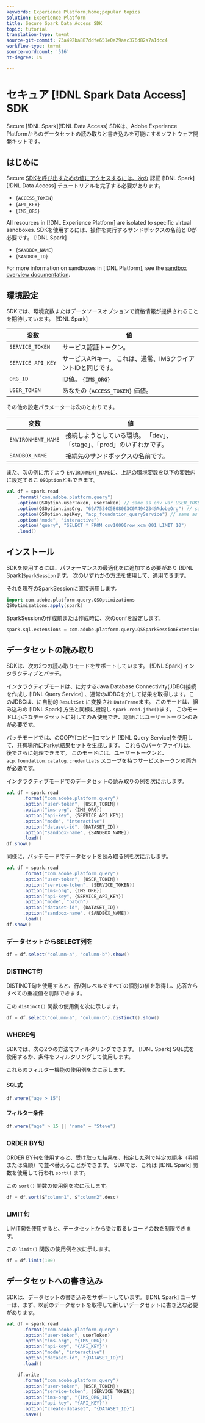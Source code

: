 ```yaml
---
keywords: Experience Platform;home;popular topics
solution: Experience Platform
title: Secure Spark Data Access SDK
topic: tutorial
translation-type: tm+mt
source-git-commit: 73a492ba887ddfe651e0a29aac376d82a7a1dcc4
workflow-type: tm+mt
source-wordcount: '516'
ht-degree: 1%

---
```



# セキュア [!DNL Spark Data Access] SDK

Secure [!DNL Spark][!DNL Data Access] SDKは、Adobe Experience Platformからのデータセットの読み取りと書き込みを可能にするソフトウェア開発キットです。

## はじめに

Secure [SDKを呼び出すための値にアクセスするには、次の](../../tutorials/authentication.md) 認証 [!DNL Spark][!DNL Data Access] チュートリアルを完了する必要があります。

- `{ACCESS_TOKEN}`
- `{API_KEY}`
- `{IMS_ORG}`

All resources in [!DNL Experience Platform] are isolated to specific virtual sandboxes. SDKを使用するには、操作を実行するサンドボックスの名前とIDが必要です。 [!DNL Spark]

- `{SANDBOX_NAME}`
- `{SANDBOX_ID}`

For more information on sandboxes in [!DNL Platform], see the [sandbox overview documentation](../../sandboxes/home.md).

## 環境設定

SDKでは、環境変数またはデータソースオプションで資格情報が提供されることを期待しています。 [!DNL Spark]

| 変数 | 値 |
| -------- | ----- | 
| `SERVICE_TOKEN` | サービス認証トークン。 |
| `SERVICE_API_KEY` | サービスAPIキー。 これは、通常、IMSクライアントIDと同じです。 |
| `ORG_ID` | ID値。 `{IMS_ORG}` |
| `USER_TOKEN` | あなたの `{ACCESS_TOKEN}` 価値。 |

その他の設定パラメーターは次のとおりです。

| 変数 | 値 |
| -------- | ----- |
| `ENVIRONMENT_NAME` | 接続しようとしている環境。 「dev」、「stage」、「prod」のいずれかです。 |
| `SANDBOX_NAME` | 接続先のサンドボックスの名前です。 |

また、次の例に示すよう `ENVIRONMENT_NAME`に、上記の環境変数を以下の変数内に設定するこ `QSOption`ともできます。

```scala
val df = spark.read
    .format("com.adobe.platform.query")
    .option(QSOption.userToken, userToken) // same as env var USER_TOKEN
    .option(QSOption.imsOrg, "69A7534C5808063C0A494234@AdobeOrg") // same as env var ORG_ID
    .option(QSOption.apiKey, "acp_foundation_queryService") // same as env var SERVICE_API_KEY
    .option("mode", "interactive")
    .option("query", "SELECT * FROM csv10000row_xcm_001 LIMIT 10")
    .load()
```

## インストール

SDKを使用するには、パフォーマンスの最適化をに追加する必要があり [!DNL Spark]`SparkSession`ます。 次のいずれかの方法を使用して、適用できます。

それを現在のSparkSessionに直接適用します。

```scala
import com.adobe.platform.query.QSOptimizations
QSOptimizations.apply(spark)
```

SparkSessionの作成前または作成時に、次のconfを設定します。

```scala
spark.sql.extensions = com.adobe.platform.query.QSSparkSessionExtensions
```

## データセットの読み取り

SDKは、次の2つの読み取りモードをサポートしています。 [!DNL Spark] インタラクティブとバッチ。

インタラクティブモードは、に対するJava Database Connectivity(JDBC)接続を作成し [!DNL Query Service] 、通常のJDBCを介して結果を取得します。このJDBCは、に自動的 `ResultSet` に変換され `DataFrame`ます。 このモードは、組み込みの [!DNL Spark] 方法と同様に機能し `spark.read.jdbc()`ます。 このモードは小さなデータセットに対してのみ使用でき、認証にはユーザートークンのみが必要です。

バッチモードでは、のCOPY[コピー]コマンド [!DNL Query Service]を使用して、共有場所にParket結果セットを生成します。 これらのパーケファイルは、後でさらに処理できます。 このモードには、ユーザートークンと、 `acp.foundation.catalog.credentials` スコープを持つサービストークンの両方が必要です。

インタラクティブモードでのデータセットの読み取りの例を次に示します。

```scala
val df = spark.read
      .format("com.adobe.platform.query")
      .option("user-token", {USER_TOKEN})
      .option("ims-org", {IMS_ORG})
      .option("api-key", {SERVICE_API_KEY})
      .option("mode", "interactive")
      .option("dataset-id", {DATASET_ID})
      .option("sandbox-name", {SANDBOX_NAME})
      .load()
df.show()
```

同様に、バッチモードでデータセットを読み取る例を次に示します。

```scala
val df = spark.read
      .format("com.adobe.platform.query")
      .option("user-token", {USER_TOKEN})
      .option("service-token", {SERVICE_TOKEN})
      .option("ims-org", {IMS_ORG})
      .option("api-key", {SERVICE_API_KEY})
      .option("mode", "batch")
      .option("dataset-id", {DATASET_ID})
      .option("sandbox-name", {SANDBOX_NAME})
      .load()
df.show()
```

### データセットからSELECT列を

```scala
df = df.select("column-a", "column-b").show()
```

### DISTINCT句

DISTINCT句を使用すると、行/列レベルですべての個別の値を取得し、応答からすべての重複値を削除できます。

この `distinct()` 関数の使用例を次に示します。

```scala
df = df.select("column-a", "column-b").distinct().show()
```

### WHERE句

SDKでは、次の2つの方法でフィルタリングできます。 [!DNL Spark] SQL式を使用するか、条件をフィルタリングして使用します。

これらのフィルター機能の使用例を次に示します。

#### SQL式

```scala
df.where("age > 15")
```

#### フィルター条件

```scala
df.where("age" > 15 || "name" = "Steve")
```

### ORDER BY句

ORDER BY句を使用すると、受け取った結果を、指定した列で特定の順序（昇順または降順）で並べ替えることができます。 SDKでは、これは [!DNL Spark] 関数を使用して行われ `sort()` ます。

この `sort()` 関数の使用例を次に示します。

```scala
df = df.sort($"column1", $"column2".desc)
```

### LIMIT句

LIMIT句を使用すると、データセットから受け取るレコードの数を制限できます。

この `limit()` 関数の使用例を次に示します。

```scala
df = df.limit(100)
```

## データセットへの書き込み

SDKは、データセットの書き込みをサポートしています。 [!DNL Spark] ユーザーは、まず、以前のデータセットを取得して新しいデータセットに書き込む必要があります。

```scala
val df = spark.read
      .format("com.adobe.platform.query")
      .option("user-token", userToken)
      .option("ims-org", "{IMS_ORG}")
      .option("api-key", "{API_KEY}")
      .option("mode", "interactive")
      .option("dataset-id", "{DATASET_ID}")
      .load()

    df.write
      .format("com.adobe.platform.query")
      .option("user-token", {USER_TOKEN})
      .option("service-token", {SERVICE_TOKEN})
      .option("ims-org", "{IMS_ORG_ID})
      .option("api-key", "{API_KEY}")
      .option("create-dataset", "{DATASET_ID}")
      .save()
```
